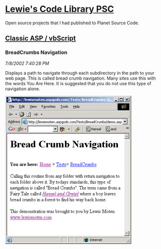 # [Lewie's Code Library PSC](../../README.md)

Open source projects that I had published to Planet Source Code.

## [Classic ASP / vbScript](../README.md)

### BreadCrumbs Navigation

*7/8/2002 7:40:28 PM*

Displays a path to navigate through each subdirectory in the path to your web page. This is called bread crumb navigation. Many sites use this with the words You Are Here. It is suggested that you do not use this type of navigation alone.

![Screenshot of BreadCrumbs Navigation](./screenshot.gif)




